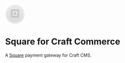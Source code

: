 <img src="src/icon.svg" alt="Icon" width="64">

# Square for Craft Commerce

A [Square](https://square.com) payment gateway for Craft CMS.
